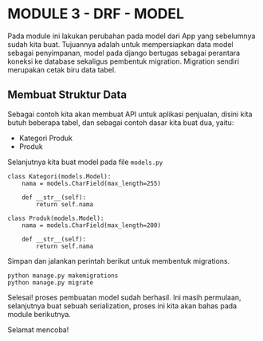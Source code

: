 # MODULE 3 - DRF - MODEL
Pada module ini lakukan perubahan pada model dari App yang sebelumnya sudah kita buat. Tujuannya adalah untuk mempersiapkan data model sebagai penyimpanan, model pada django bertugas sebagai perantara koneksi ke database sekaligus pembentuk migration. Migration sendiri merupakan cetak biru data tabel.
## Membuat Struktur Data
Sebagai contoh kita akan membuat API untuk aplikasi penjualan, disini kita butuh beberapa tabel, dan sebagai contoh dasar kita buat dua, yaitu:
* Kategori Produk
* Produk

Selanjutnya kita buat model pada file ``models.py``
```
class Kategori(models.Model):
    nama = models.CharField(max_length=255)

    def __str__(self):
        return self.nama

class Produk(models.Model):
    nama = models.CharField(max_length=200)

    def __str__(self):
        return self.nama
```
Simpan dan jalankan perintah berikut untuk membentuk migrations.
```
python manage.py makemigrations
python manage.py migrate
```
Selesai! proses pembuatan model sudah berhasil. Ini masih permulaan, selanjutnya buat sebuah serialization, proses ini kita akan bahas pada module berikutnya.

Selamat mencoba!